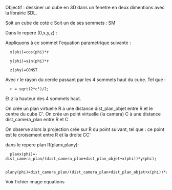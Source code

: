 Objectif : dessiner un cube en 3D dans un fenetre en deux dimentions avec la librairie SDL.

Soit un cube de coté c
Soit un de ses sommets : SM

Dans le repere (0,x,y,z) :

Appliquons à ce sommet l'equation parametrique suivante :

      x(phi)=cos(phi)*r

      y(phi)=sin(phi)*r

      z(phy)=CONST

Avec r le rayon du cercle passant par les 4 sommets haut du cube. Tel que : 

      r = sqrt(2*c²)/2;

Et z la hauteur des 4 sommets haut.

On crée un plan virtuelle R a une distance dist_plan_objet entre R et le centre du cube C'.
On crée un point virtuelle (la camera) C à une distance dist_camera_plan entre R et C

On observe alors la projection crée sur R du point suivant,
tel que : ce point est le croisement entre R et la droite CC'

dans le repere plan R(planx,plany):

      planx(phi)=-dist_camera_plan/(dist_camera_plan+dist_plan_objet+x(phi))*y(phi);

      plany(phi)=dist_camera_plan/(dist_camera_plan+dist_plan_objet+x(phi))*z(phi);
   


Voir fichier image equations
